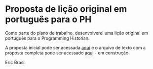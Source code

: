 # Proposta de lição original em português para o PH

Como parte do plano de trabalho, desenvolverei uma lição original em português para o Programming Historian.

A proposta inicial pode ser acessada [aqui](proposal.md) e o arquivo de texto com a proposta completa pode ser acessado [aqui](scv-git.md) - em construção.

Eric Brasil